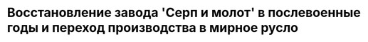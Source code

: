 ---
title: "Восстановление завода 'Серп и молот' в послевоенные годы и переход производства в мирное русло"
js: "/js"
css: "/css/base.css"
django_url: "/mmz/zavod_v_poslevoennie_godi"
draft: false
description: "Процесс восстановления был непростым, поскольку не только металлургические заводы, но и вся экономика была переориентирована на военные цели. Возвращение завода 'Серп и молот' к мирному производству плавно вылилось в новую реконструкцию"
partial: "chapter_5.html"
type: "django_html"
order: 5
---